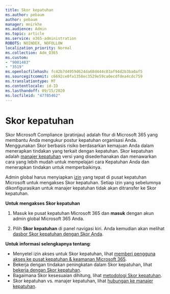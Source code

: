 ```yaml
---
title: Skor kepatuhan
ms.author: pebaum
author: pebaum
manager: mnirkhe
ms.audience: Admin
ms.topic: article
ms.service: o365-administration
ROBOTS: NOINDEX, NOFOLLOW
localization_priority: Normal
ms.collection: Adm_O365
ms.custom:
- "9001483"
- "3519"
ms.openlocfilehash: fc42b7d4959d624da68d444c03af94d2b3ba0af5
ms.sourcegitcommit: c6692ce0fa1358ec3529e59ca0ecdfdea4cdc759
ms.translationtype: MT
ms.contentlocale: id-ID
ms.lasthandoff: 09/15/2020
ms.locfileid: "47785462"
---
```

# <a name="compliance-score"></a>Skor kepatuhan

Skor Microsoft Compliance (pratinjau) adalah fitur di Microsoft 365 yang membantu Anda mengukur postur kepatuhan organisasi Anda. Menggunakan Skor berbasis risiko berdasarkan kemajuan Anda dalam menerapkan tindakan yang terkait dengan kepatuhan.   Skor kepatuhan adalah [manajer kepatuhan](https://docs.microsoft.com/microsoft-365/compliance/compliance-manager-overview) versi yang disederhanakan dan menawarkan cara yang lebih mudah untuk mempelajari cara Kepatuhan Anda dan menerapkan tindakan untuk memperbaikinya. 

Admin global harus menyiapkan [izin](https://docs.microsoft.com/microsoft-365/security/office-365-security/permissions-in-the-security-and-compliance-center) yang tepat di pusat kepatuhan Microsoft untuk mengakses Skor kepatuhan.  Setiap izin yang sebelumnya dikonfigurasikan untuk manajer kepatuhan tidak akan ditransfer ke Skor kepatuhan.

**Untuk mengakses Skor kepatuhan**

1. Masuk ke pusat kepatuhan Microsoft 365 dan **masuk** dengan akun admin global Microsoft 365 Anda.

2. Pilih **Skor kepatuhan** di panel navigasi kiri. Anda kemudian akan melihat [dasbor Skor kepatuhan dengan Skor Anda](https://docs.microsoft.com/microsoft-365/compliance/compliance-score-setup#understand-the-compliance-score-dashboard).
 

**Untuk informasi selengkapnya tentang**:

- Menyetel izin akses untuk Skor kepatuhan, lihat [memberi pengguna akses ke pusat kepatuhan & keamanan Microsoft 365](https://docs.microsoft.com/microsoft-365/security/office-365-security/grant-access-to-the-security-and-compliance-center).
- Bekerja dengan tindakan peningkatan dalam Skor kepatuhan, lihat  [bekerja dengan Skor kepatuhan](https://docs.microsoft.com/microsoft-365/compliance/working-with-compliance-score).
- Bagaimana Skor kesesuaian dihitung, lihat [metodologi Skor kepatuhan](https://docs.microsoft.com/microsoft-365/compliance/compliance-score-methodology).
- Skor kepatuhan vs. manajer kepatuhan, lihat [hubungan ke manajer kepatuhan](https://docs.microsoft.com/microsoft-365/compliance/compliance-score#relationship-to-compliance-manager).

